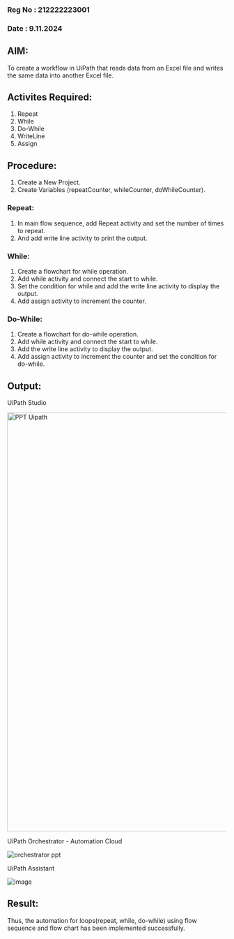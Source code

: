 
### Reg No : 212222223001
### Date   : 9.11.2024

## AIM: 
 To create a workflow in UiPath that reads data from an Excel file and writes the same data into another Excel file.
 
## Activites Required:
  1. Repeat
  2. While
  3. Do-While
  4. WriteLine
  5. Assign

## Procedure:
  1. Create a New Project.
  2. Create Variables (repeatCounter, whileCounter, doWhileCounter).
### Repeat:
  1. In main flow sequence, add Repeat activity and set the number of times to repeat.
  2. And add write line activity to print the output.

### While:
  1. Create a flowchart for while operation.
  2. Add while activity and connect the start to while.
  3. Set the condition for while and add the write line activity to display the output.
  4. Add assign activity to increment the counter.

### Do-While:
  1. Create a flowchart for do-while operation.
  2. Add while activity and connect the start to while.
  3. Add the write line activity to display the output.
  4. Add assign activity to increment the counter and set the condition for do-while.

## Output:
UiPath Studio

<img width="960" alt="PPT Uipath" src="https://user-images.githubusercontent.com/115154133/195825265-2c5c7ebd-4a37-401e-9018-a2453f247068.png">


UiPath Orchestrator - Automation Cloud

![orchestrator ppt](https://user-images.githubusercontent.com/115154133/195825362-6ac19eed-73d8-41b5-83f3-7de963a6be7e.png)


UiPath Assistant

![image](https://user-images.githubusercontent.com/115154133/195825521-f4560fb2-732a-4600-8373-f8156693d43c.png)


## Result:
  Thus, the automation for loops(repeat, while, do-while) using flow sequence and flow chart has been implemented successfully.